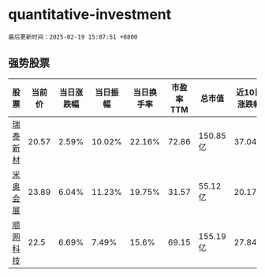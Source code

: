 # quantitative-investment

`最后更新时间：2025-02-19 15:07:51 +0800`

## 强势股票

|股票|当前价|当日涨跌幅|当日振幅|当日换手率|市盈率TTM|总市值|近10日涨跌幅|
|----|----|----|----|----|----|----|----|
|[瑞泰新材](https://xueqiu.com/S/SZ301238)|20.57|2.59%|10.02%|22.16%|72.86|150.85亿|37.04%|
|[米奥会展](https://xueqiu.com/S/SZ300795)|23.89|6.04%|11.23%|19.75%|31.57|55.12亿|20.17%|
|[顺网科技](https://xueqiu.com/S/SZ300113)|22.5|6.69%|7.49%|15.6%|69.15|155.19亿|27.84%|
